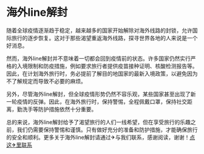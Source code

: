 # 海外line解封

随着全球疫情逐渐趋于稳定，越来越多的国家开始解除对海外线路的封锁，允许国际旅行的逐步恢复。这对于那些渴望重返海外线路，探寻世界各地的人来说是一个好消息。

然而，海外line解封并不意味着一切都会回到疫情前的状态。许多国家仍然实行严格的入境限制和防疫措施，例如要求旅行者提供疫苗接种证明、核酸检测报告等。因此，在计划海外旅行时，务必提前了解目的地国家的最新入境政策，以避免因为不了解规定而导致不必要的麻烦。

另外，尽管海外line解封，但全球疫情形势仍然不容乐观，某些国家甚至出现了新一轮疫情的反弹。因此，在海外旅行时，保持警惕，全程佩戴口罩，保持社交距离，勤洗手等防护措施依然十分重要。

总的来说，海外line解封给予了渴望旅行的人们一线希望，但在享受旅行的乐趣之前，我们仍需要保持警惕和谨慎。只有做好充分的准备和防护措施，才能确保旅行的安全和顺利。更多关于海外line解封请通过✈与我们联系，感谢阅读，谢谢！[点这✈里联系](https://ww.k02.cc)
